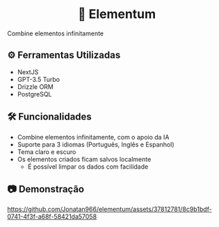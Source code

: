 <div align=center>
  <h1>🧪 Elementum</h1>
</div>

Combine elementos infinitamente

## ⚙️ Ferramentas Utilizadas
- NextJS
- GPT-3.5 Turbo
- Drizzle ORM
- PostgreSQL

## 🛠️ Funcionalidades
- Combine elementos infinitamente, com o apoio da IA
- Suporte para 3 idiomas (Português, Inglês e Espanhol)
- Tema claro e escuro
- Os elementos criados ficam salvos localmente
  - É possível limpar os dados com facilidade

## 📷 Demonstração

https://github.com/Jonatan966/elementum/assets/37812781/8c9b1bdf-0741-4f3f-a68f-58421da57058


